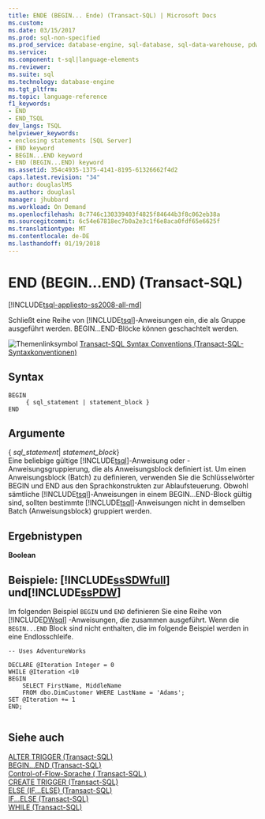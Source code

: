 ```yaml
---
title: ENDE (BEGIN... Ende) (Transact-SQL) | Microsoft Docs
ms.custom: 
ms.date: 03/15/2017
ms.prod: sql-non-specified
ms.prod_service: database-engine, sql-database, sql-data-warehouse, pdw
ms.service: 
ms.component: t-sql|language-elements
ms.reviewer: 
ms.suite: sql
ms.technology: database-engine
ms.tgt_pltfrm: 
ms.topic: language-reference
f1_keywords:
- END
- END_TSQL
dev_langs: TSQL
helpviewer_keywords:
- enclosing statements [SQL Server]
- END keyword
- BEGIN...END keyword
- END (BEGIN...END) keyword
ms.assetid: 354c4935-1375-4141-8195-61326662f4d2
caps.latest.revision: "34"
author: douglaslMS
ms.author: douglasl
manager: jhubbard
ms.workload: On Demand
ms.openlocfilehash: 8c7746c130339403f4825f84644b3f8c062eb38a
ms.sourcegitcommit: 6c54e67818ec7b0a2e3c1f6e8aca0fdf65e6625f
ms.translationtype: MT
ms.contentlocale: de-DE
ms.lasthandoff: 01/19/2018
---
```

# <a name="end-beginend-transact-sql"></a>END (BEGIN...END) (Transact-SQL)
[!INCLUDE[tsql-appliesto-ss2008-all-md](../../includes/tsql-appliesto-ss2008-all-md.md)]

  Schließt eine Reihe von [!INCLUDE[tsql](../../includes/tsql-md.md)]-Anweisungen ein, die als Gruppe ausgeführt werden. BEGIN...END-Blöcke können geschachtelt werden.  
  
 ![Themenlinksymbol](../../database-engine/configure-windows/media/topic-link.gif "Topic link icon") [Transact-SQL Syntax Conventions (Transact-SQL-Syntaxkonventionen)](../../t-sql/language-elements/transact-sql-syntax-conventions-transact-sql.md)  
  
## <a name="syntax"></a>Syntax  
  
```  
BEGIN   
     { sql_statement | statement_block }   
END   
```  
  
## <a name="arguments"></a>Argumente  
 { *sql_statement*| *statement_block*}  
 Eine beliebige gültige [!INCLUDE[tsql](../../includes/tsql-md.md)]-Anweisung oder -Anweisungsgruppierung, die als Anweisungsblock definiert ist. Um einen Anweisungsblock (Batch) zu definieren, verwenden Sie die Schlüsselwörter BEGIN und END aus den Sprachkonstrukten zur Ablaufsteuerung. Obwohl sämtliche [!INCLUDE[tsql](../../includes/tsql-md.md)]-Anweisungen in einem BEGIN...END-Block gültig sind, sollten bestimmte [!INCLUDE[tsql](../../includes/tsql-md.md)]-Anweisungen nicht in demselben Batch (Anweisungsblock) gruppiert werden.  
  
## <a name="result-types"></a>Ergebnistypen  
 **Boolean**  
  
## <a name="examples-includesssdwfullincludessssdwfull-mdmd-and-includesspdwincludessspdw-mdmd"></a>Beispiele: [!INCLUDE[ssSDWfull](../../includes/sssdwfull-md.md)] und[!INCLUDE[ssPDW](../../includes/sspdw-md.md)]  
 Im folgenden Beispiel `BEGIN` und `END` definieren Sie eine Reihe von [!INCLUDE[DWsql](../../includes/dwsql-md.md)] -Anweisungen, die zusammen ausgeführt. Wenn die `BEGIN...END` Block sind nicht enthalten, die im folgende Beispiel werden in eine Endlosschleife.  
  
```  
-- Uses AdventureWorks  
  
DECLARE @Iteration Integer = 0  
WHILE @Iteration <10  
BEGIN  
    SELECT FirstName, MiddleName   
    FROM dbo.DimCustomer WHERE LastName = 'Adams';  
SET @Iteration += 1  
END;  
  
```  
  
## <a name="see-also"></a>Siehe auch  
 [ALTER TRIGGER &#40;Transact-SQL&#41;](../../t-sql/statements/alter-trigger-transact-sql.md)   
 [BEGIN...END &#40;Transact-SQL&#41;](../../t-sql/language-elements/begin-end-transact-sql.md)   
 [Control-of-Flow-Sprache &#40; Transact-SQL &#41;](~/t-sql/language-elements/control-of-flow.md)   
 [CREATE TRIGGER &#40;Transact-SQL&#41;](../../t-sql/statements/create-trigger-transact-sql.md)   
 [ELSE &#40;IF...ELSE&#41; &#40;Transact-SQL&#41;](../../t-sql/language-elements/else-if-else-transact-sql.md)   
 [IF...ELSE &#40;Transact-SQL&#41;](../../t-sql/language-elements/if-else-transact-sql.md)   
 [WHILE &#40;Transact-SQL&#41;](../../t-sql/language-elements/while-transact-sql.md)  
  
  


